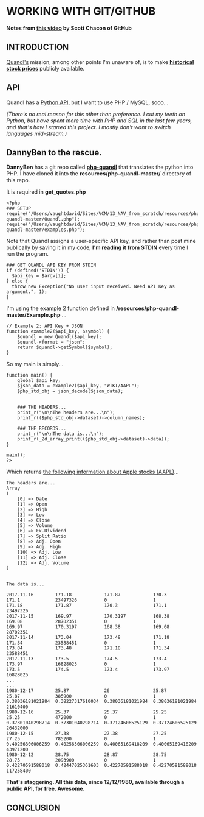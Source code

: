 # WORKING WITH GIT/GITHUB
**Notes from [this video](https://www.youtube.com/watch?time_continue=1859&v=ZDR433b0HJY) by Scott Chacon of GitHub**

## INTRODUCTION
[Quandl's](https://www.quandl.com) mission, among other points I'm unaware of, is to make **[historical stock prices](https://www.quandl.com/product/WIKIP/WIKI/PRICES-Quandl-End-Of-Day-Stocks-Info)** publicly available. 

## API
Quandl has a [Python API](https://www.quandl.com/tools/python), but I want to use PHP / MySQL, sooo... 

*(There's no real reason for this other than preference. I cut my teeth on Python, but have spent more time with PHP and SQL in the last few years, and that's how I started this project. I mostly don't want to switch languages mid-stream.)*
## DannyBen to the rescue.
**DannyBen** has a git repo called **[php-quandl](https://github.com/DannyBen/php-quandl)** that translates the python into PHP. I have cloned it into the **resources/php-quandl-master/** directory of this repo.

It is required in **get_quotes.php**

```
<?php
### SETUP
require("/Users/vaughtdavid/Sites/VCM/13_NAV_from_scratch/resources/php-quandl-master/Quandl.php");
require("/Users/vaughtdavid/Sites/VCM/13_NAV_from_scratch/resources/php-quandl-master/examples.php");
```

Note that Quandl assigns a user-specific API key, and rather than post mine publically by saving it in my code, **I'm reading it from STDIN** every time I run the program.

```
### GET QUANDL API KEY FROM STDIN
if (defined('STDIN')) {
  $api_key = $argv[1];
} else { 
  throw new Exception("No user input received. Need API Key as argument.", 1);
}
```
I'm using the example 2 function defined in **/resources/php-quandl-master/Example.php** ...

```
// Example 2: API Key + JSON
function example2($api_key, $symbol) {
	$quandl = new Quandl($api_key);
	$quandl->format = "json";
	return $quandl->getSymbol($symbol);
}
```

So my main is simply...

```
function main() {
	global $api_key;
	$json_data = example2($api_key, "WIKI/AAPL");
	$php_std_obj = json_decode($json_data);
	
	
	### THE HEADERS...
	print_r("\n\nThe headers are...\n");
	print_r(($php_std_obj->dataset)->column_names);

	### THE RECORDS...
	print_r("\n\nThe data is...\n");
	print_r(_2d_array_print(($php_std_obj->dataset)->data));
}

main();
?>
```
Which returns [the following information about Apple stocks (AAPL)](https://www.quandl.com/api/v3/datatables/WIKI/PRICES?ticker=A&api_key=PCGMFqJjTVBN99R-ysBq)...

```
The headers are...
Array
(
    [0] => Date
    [1] => Open
    [2] => High
    [3] => Low
    [4] => Close
    [5] => Volume
    [6] => Ex-Dividend
    [7] => Split Ratio
    [8] => Adj. Open
    [9] => Adj. High
    [10] => Adj. Low
    [11] => Adj. Close
    [12] => Adj. Volume
)


The data is...

2017-11-16        171.18            171.87            170.3             171.1             23497326          0                 1                 171.18            171.87            170.3             171.1             23497326          
2017-11-15        169.97            170.3197          168.38            169.08            28702351          0                 1                 169.97            170.3197          168.38            169.08            28702351          
2017-11-14        173.04            173.48            171.18            171.34            23588451          0                 1                 173.04            173.48            171.18            171.34            23588451          
2017-11-13        173.5             174.5             173.4             173.97            16828025          0                 1                 173.5             174.5             173.4             173.97            16828025 
...
...
1980-12-17        25.87             26                25.87             25.87             385900            0                 1                 0.38036181021984  0.38227317610034  0.38036181021984  0.38036181021984  21610400          
1980-12-16        25.37             25.37             25.25             25.25             472000            0                 1                 0.37301040298714  0.37301040298714  0.37124606525129  0.37124606525129  26432000          
1980-12-15        27.38             27.38             27.25             27.25             785200            0                 1                 0.40256306006259  0.40256306006259  0.40065169418209  0.40065169418209  43971200          
1980-12-12        28.75             28.87             28.75             28.75             2093900           0                 1                 0.42270591588018  0.42447025361603  0.42270591588018  0.42270591588018  117258400   
```	
**That's staggering. All this data, since 12/12/1980, available through a public API, for free. Awesome.**

## CONCLUSION
